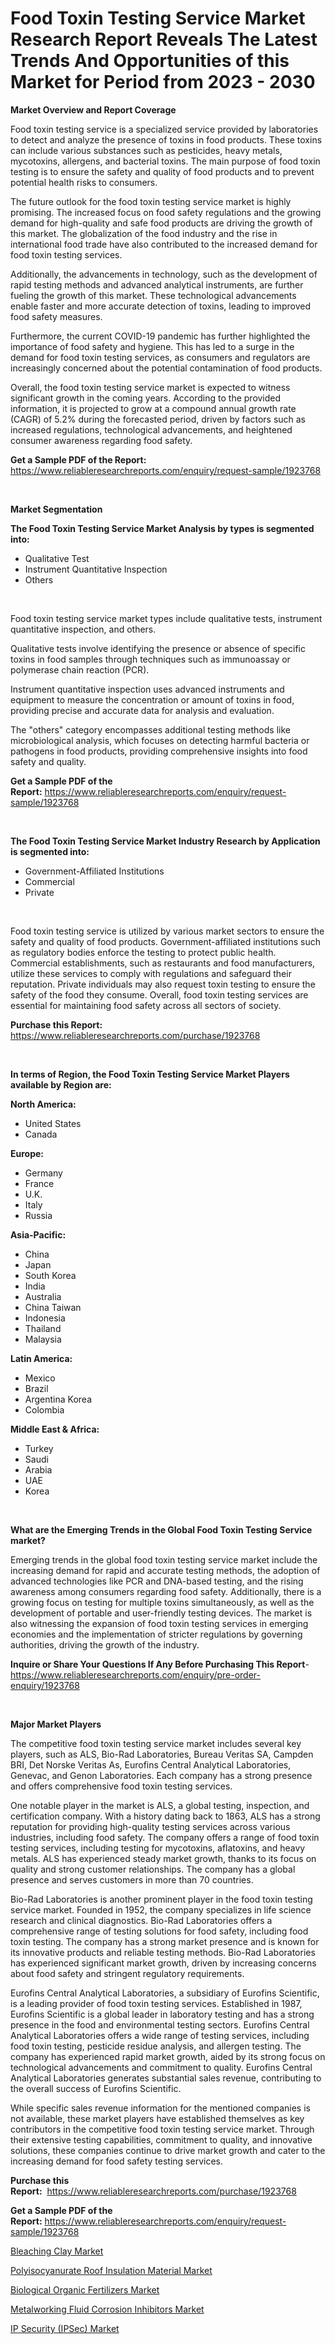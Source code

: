 <p><h1>Food Toxin Testing Service Market Research Report Reveals The Latest Trends And Opportunities of this Market for Period from 2023 - 2030</h1></p><p><strong>Market Overview and Report Coverage</strong></p>
<p><p>Food toxin testing service is a specialized service provided by laboratories to detect and analyze the presence of toxins in food products. These toxins can include various substances such as pesticides, heavy metals, mycotoxins, allergens, and bacterial toxins. The main purpose of food toxin testing is to ensure the safety and quality of food products and to prevent potential health risks to consumers.</p><p>The future outlook for the food toxin testing service market is highly promising. The increased focus on food safety regulations and the growing demand for high-quality and safe food products are driving the growth of this market. The globalization of the food industry and the rise in international food trade have also contributed to the increased demand for food toxin testing services.</p><p>Additionally, the advancements in technology, such as the development of rapid testing methods and advanced analytical instruments, are further fueling the growth of this market. These technological advancements enable faster and more accurate detection of toxins, leading to improved food safety measures.</p><p>Furthermore, the current COVID-19 pandemic has further highlighted the importance of food safety and hygiene. This has led to a surge in the demand for food toxin testing services, as consumers and regulators are increasingly concerned about the potential contamination of food products.</p><p>Overall, the food toxin testing service market is expected to witness significant growth in the coming years. According to the provided information, it is projected to grow at a compound annual growth rate (CAGR) of 5.2% during the forecasted period, driven by factors such as increased regulations, technological advancements, and heightened consumer awareness regarding food safety.</p></p>
<p><strong>Get a Sample PDF of the Report:</strong> <a href="https://www.reliableresearchreports.com/enquiry/request-sample/1923768">https://www.reliableresearchreports.com/enquiry/request-sample/1923768</a></p>
<p>&nbsp;</p>
<p><strong>Market Segmentation</strong></p>
<p><strong>The Food Toxin Testing Service Market Analysis by types is segmented into:</strong></p>
<p><ul><li>Qualitative Test</li><li>Instrument Quantitative Inspection</li><li>Others</li></ul></p>
<p>&nbsp;</p>
<p><p>Food toxin testing service market types include qualitative tests, instrument quantitative inspection, and others. </p><p>Qualitative tests involve identifying the presence or absence of specific toxins in food samples through techniques such as immunoassay or polymerase chain reaction (PCR).</p><p>Instrument quantitative inspection uses advanced instruments and equipment to measure the concentration or amount of toxins in food, providing precise and accurate data for analysis and evaluation.</p><p>The "others" category encompasses additional testing methods like microbiological analysis, which focuses on detecting harmful bacteria or pathogens in food products, providing comprehensive insights into food safety and quality.</p></p>
<p><strong>Get a Sample PDF of the Report:</strong>&nbsp;<a href="https://www.reliableresearchreports.com/enquiry/request-sample/1923768">https://www.reliableresearchreports.com/enquiry/request-sample/1923768</a></p>
<p>&nbsp;</p>
<p><strong>The Food Toxin Testing Service Market Industry Research by Application is segmented into:</strong></p>
<p><ul><li>Government-Affiliated Institutions</li><li>Commercial</li><li>Private</li></ul></p>
<p>&nbsp;</p>
<p><p>Food toxin testing service is utilized by various market sectors to ensure the safety and quality of food products. Government-affiliated institutions such as regulatory bodies enforce the testing to protect public health. Commercial establishments, such as restaurants and food manufacturers, utilize these services to comply with regulations and safeguard their reputation. Private individuals may also request toxin testing to ensure the safety of the food they consume. Overall, food toxin testing services are essential for maintaining food safety across all sectors of society.</p></p>
<p><strong>Purchase this Report:</strong>&nbsp; <a href="https://www.reliableresearchreports.com/purchase/1923768">https://www.reliableresearchreports.com/purchase/1923768</a></p>
<p>&nbsp;</p>
<p><strong>In terms of Region, the Food Toxin Testing Service Market Players available by Region are:</strong></p>
<p>
    <p> <strong> North America: </strong>
        <ul>
            <li>United States</li>
            <li>Canada</li>
        </ul>
        </p> 
    <p> <strong> Europe: </strong>
        <ul>
            <li>Germany</li>
            <li>France</li>
            <li>U.K.</li>
            <li>Italy</li>
            <li>Russia</li>
        </ul>
        </p> 
    <p> <strong> Asia-Pacific: </strong>
        <ul>
            <li>China</li>
            <li>Japan</li>
            <li>South Korea</li>
            <li>India</li>
            <li>Australia</li>
            <li>China Taiwan</li>
            <li>Indonesia</li>
            <li>Thailand</li>
            <li>Malaysia</li>
        </ul>
        </p> 
    <p> <strong> Latin America: </strong>
        <ul>
            <li>Mexico</li>
            <li>Brazil</li>
            <li>Argentina Korea</li>
            <li>Colombia</li>
        </ul>
        </p> 
    <p> <strong> Middle East & Africa: </strong>
        <ul>
            <li>Turkey</li>
            <li>Saudi</li>
            <li>Arabia</li>
            <li>UAE</li>
            <li>Korea</li>
        </ul>
    </p>
    </p>
<p>&nbsp;</p>
<p><strong>What are the Emerging Trends in the Global Food Toxin Testing Service market?</strong></p>
<p><p>Emerging trends in the global food toxin testing service market include the increasing demand for rapid and accurate testing methods, the adoption of advanced technologies like PCR and DNA-based testing, and the rising awareness among consumers regarding food safety. Additionally, there is a growing focus on testing for multiple toxins simultaneously, as well as the development of portable and user-friendly testing devices. The market is also witnessing the expansion of food toxin testing services in emerging economies and the implementation of stricter regulations by governing authorities, driving the growth of the industry.</p></p>
<p><strong>Inquire or Share Your Questions If Any Before Purchasing This Report</strong>- <a href="https://www.reliableresearchreports.com/enquiry/pre-order-enquiry/1923768">https://www.reliableresearchreports.com/enquiry/pre-order-enquiry/1923768</a></p>
<p>&nbsp;</p>
<p><strong>Major Market Players</strong></p>
<p><p>The competitive food toxin testing service market includes several key players, such as ALS, Bio-Rad Laboratories, Bureau Veritas SA, Campden BRI, Det Norske Veritas As, Eurofins Central Analytical Laboratories, Genevac, and Genon Laboratories. Each company has a strong presence and offers comprehensive food toxin testing services.</p><p>One notable player in the market is ALS, a global testing, inspection, and certification company. With a history dating back to 1863, ALS has a strong reputation for providing high-quality testing services across various industries, including food safety. The company offers a range of food toxin testing services, including testing for mycotoxins, aflatoxins, and heavy metals. ALS has experienced steady market growth, thanks to its focus on quality and strong customer relationships. The company has a global presence and serves customers in more than 70 countries.</p><p>Bio-Rad Laboratories is another prominent player in the food toxin testing service market. Founded in 1952, the company specializes in life science research and clinical diagnostics. Bio-Rad Laboratories offers a comprehensive range of testing solutions for food safety, including food toxin testing. The company has a strong market presence and is known for its innovative products and reliable testing methods. Bio-Rad Laboratories has experienced significant market growth, driven by increasing concerns about food safety and stringent regulatory requirements.</p><p>Eurofins Central Analytical Laboratories, a subsidiary of Eurofins Scientific, is a leading provider of food toxin testing services. Established in 1987, Eurofins Scientific is a global leader in laboratory testing and has a strong presence in the food and environmental testing sectors. Eurofins Central Analytical Laboratories offers a wide range of testing services, including food toxin testing, pesticide residue analysis, and allergen testing. The company has experienced rapid market growth, aided by its strong focus on technological advancements and commitment to quality. Eurofins Central Analytical Laboratories generates substantial sales revenue, contributing to the overall success of Eurofins Scientific.</p><p>While specific sales revenue information for the mentioned companies is not available, these market players have established themselves as key contributors in the competitive food toxin testing service market. Through their extensive testing capabilities, commitment to quality, and innovative solutions, these companies continue to drive market growth and cater to the increasing demand for food safety testing services.</p></p>
<p><strong>Purchase this Report:</strong>&nbsp;&nbsp;<a href="https://www.reliableresearchreports.com/purchase/1923768">https://www.reliableresearchreports.com/purchase/1923768</a></p>
<p></p>
<p><strong>Get a Sample PDF of the Report:</strong>&nbsp;<a href="https://www.reliableresearchreports.com/enquiry/request-sample/1923768">https://www.reliableresearchreports.com/enquiry/request-sample/1923768</a></p>
<p><p><a href="https://medium.com/@emiliomartelli542/bleaching-clay-market-furnishes-information-on-market-share-market-trends-and-market-growth-d8d1f310f977">Bleaching Clay Market</a></p><p><a href="https://www.linkedin.com/pulse/polyisocyanurate-roof-insulation-material-market-size-2023-2030-ujffe/">Polyisocyanurate Roof Insulation Material Market</a></p><p><a href="https://medium.com/@landis15236/biological-organic-fertilizers-market-outlook-industry-overview-and-forecast-2023-to-2030-c4cfb0d69b7d">Biological Organic Fertilizers Market</a></p><p><a href="https://www.linkedin.com/pulse/metalworking-fluid-corrosion-inhibitors-market-research-wn6se/">Metalworking Fluid Corrosion Inhibitors Market</a></p><p><a href="https://github.com/rexevange/Market-Research-Report-List-1/blob/main/ip-security-ipsec-market.md">IP Security (IPSec) Market</a></p></p>
